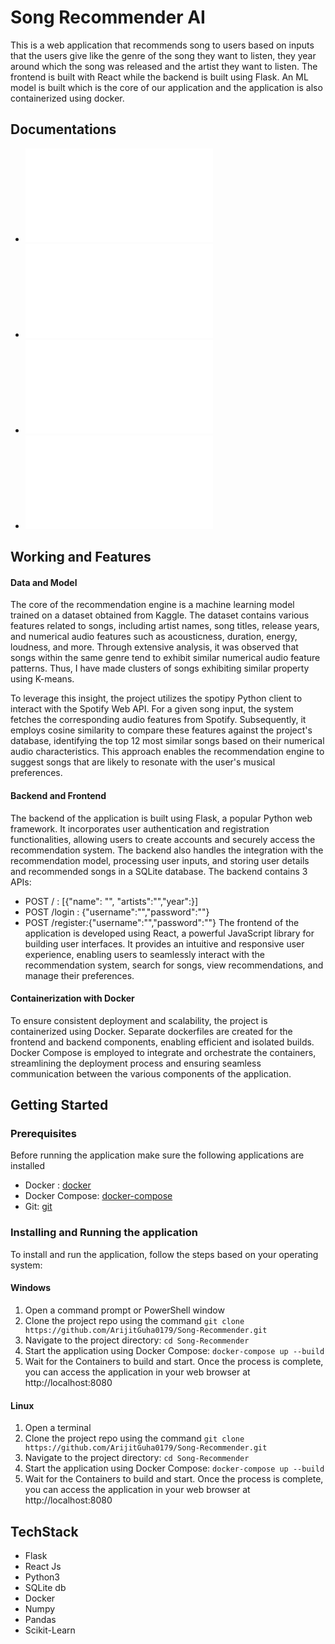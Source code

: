# Song Recommender AI

This is a web application that recommends song to users based on inputs that the users give like the genre of the song they want to listen, they year around which the song was released and the artist they want to listen. The frontend is built with React while the backend is built using Flask. An ML model is built which is the core of our application and the application is also containerized using docker. 

## Documentations

- ![How_to_install](./ArijitGuha_howtoinstall.md)
- ![How_to_run](./ArijitGuha_howtorun.md)
- ![Backend_Documentaion](./ArijitGuha_Backend-documentation.md)
- ![Model_Documentation](./ArijitGuha_Model-documentation.md)

## Working and Features 

#### Data and Model

The core of the recommendation engine is a machine learning model trained on a dataset obtained from Kaggle. The dataset contains various features related to songs, including artist names, song titles, release years, and numerical audio features such as acousticness, duration, energy, loudness, and more. Through extensive analysis, it was observed that songs within the same genre tend to exhibit similar numerical audio feature patterns. Thus, I have made clusters of songs exhibiting similar property using K-means.

To leverage this insight, the project utilizes the spotipy Python client to interact with the Spotify Web API. For a given song input, the system fetches the corresponding audio features from Spotify. Subsequently, it employs cosine similarity to compare these features against the project's database, identifying the top 12 most similar songs based on their numerical audio characteristics. This approach enables the recommendation engine to suggest songs that are likely to resonate with the user's musical preferences.

#### Backend and Frontend

The backend of the application is built using Flask, a popular Python web framework. It incorporates user authentication and registration functionalities, allowing users to create accounts and securely access the recommendation system. The backend also handles the integration with the recommendation model, processing user inputs, and storing user details and recommended songs in a SQLite database. The backend contains 3 APIs:
- POST /  : [{"name": "", "artists":"","year":}]
- POST /login : {"username":"","password":""}
- POST /register:{"username":"","password":""}
The frontend of the application is developed using React, a powerful JavaScript library for building user interfaces. It provides an intuitive and responsive user experience, enabling users to seamlessly interact with the recommendation system, search for songs, view recommendations, and manage their preferences.

#### Containerization with Docker

To ensure consistent deployment and scalability, the project is containerized using Docker. Separate dockerfiles are created for the frontend and backend components, enabling efficient and isolated builds. Docker Compose is employed to integrate and orchestrate the containers, streamlining the deployment process and ensuring seamless communication between the various components of the application.

## Getting Started

### Prerequisites

Before running the application make sure the following applications are installed

- Docker : [docker](https://docs.docker.com/engine/install/)
- Docker Compose: [docker-compose](https://docs.docker.com/compose/install/)
- Git: [git ](https://github.com/git-guides/install-git)
### Installing and Running the application

To install and run the application, follow the steps based on your operating system:
#### Windows

1. Open a command prompt or PowerShell window
2. Clone the project repo using the command
   ```git clone https://github.com/ArijitGuha0179/Song-Recommender.git ```
3. Navigate to the project directory:
	```cd Song-Recommender```
4. Start the application using Docker Compose:
	```docker-compose up --build```
5. Wait for the Containers to build and start. Once the process is complete, you can access the application in your web browser at http://localhost:8080

#### Linux

1. Open a terminal
2. Clone the project repo using the command
   ```git clone https://github.com/ArijitGuha0179/Song-Recommender.git ```
3. Navigate to the project directory:
	```cd Song-Recommender```
4. Start the application using Docker Compose:
	```docker-compose up --build```
5. Wait for the Containers to build and start. Once the process is complete, you can access the application in your web browser at http://localhost:8080

## TechStack

- Flask
- React Js
- Python3
- SQLite db
- Docker
- Numpy
- Pandas
- Scikit-Learn